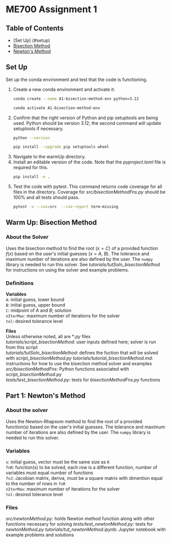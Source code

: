 # ME700 Assignment 1
## Table of Contents
* [Set Up] (#setup)
* [Bisection Method](#bim)
* [Newton's Method](#newt)

## Set Up <a name=setup></a>
Set up the conda environment and test that the code is functioning.  

1. Create a new conda environment and activate it.  
    ```bash 
    conda create --name A1-bisection-method-env python=3.12
    ```
    ```bash
    conda activate A1-bisection-method-env
    ``` 
2. Confirm that the right version of Python and pip setuptools are being used. Python should be version 3.12; the second command will update setuptools if necessary.  
    ```bash
    python --version
    ```
    ```bash
    pip install --upgrade pip setuptools wheel
    ```
3. Navigate to the warmUp directory.  
4. Install an editable version of the code. Note that the *pyproject.toml* file is required for this.  
    ```bash
    pip install -e .
    ```
5. Test the code with pytest. This command returns code coverage for all files in the directory. Coverage for *src/bisectionMethodFns.py* should be 100% and all tests should pass.  
    ```bash
    pytest -v --cov=src  --cov-report term-missing
    ```

## Warm Up: Bisection Method <a name="bim"></a>

### About the Solver

Uses the bisection method to find the root $(x = C)$ of a provided function $f(x)$ based on the user's initial guesses $(x = A,~B)$. The tolerance and maximum number of iterations are also defined by the user. The `numpy` library is needed to run this solver. See *tutorials/tutSoln_bisectionMethod* for instructions on using the solver and example problems.

### Definitions

__Variables__  
`A`: initial guess, lower bound  
`B`: initial guess, upper bound  
`C`: midpoint of $A$ and $B$; solution  
`nIterMax`: maximum number of iterations for the solver  
`tol`: desired tolerance level

__Files__  
Unless otherwise noted, all are **.py* files  
*tutorials/script_bisectionMethod*: user inputs defined here; solver is run from this script  
*tutorials/tutSoln_bisectionMethod*: defines the fuction that will be solved with *script_bisectionMethod.py* 
*tutorials/tutorial_bisectionMethod.md*: instructions for how to use the bisection method solver and examples
*src/bisectionMethodFns*: Python functions associated with *script_bisectionMethod.py*  
*tests/test_bisectionMethod.py*: tests for *bisectionMethodFns.py* functions  
 
## Part 1: Newton's Method <a name="newt"></a>

### About the solver

Uses the Newton-Rhapsom method to find the root of a provided function(s) based on the user's initial guesses. The tolerance and maximum number of iterations are also defined by the user. The `numpy` library is needed to run this solver. 

### Variables

`x`: initial guess, vector must be the same size as `R`  
`fnR`: function(s) to be solved, each row is a different function, number of variables must equal number of functions  
`fnJ`: Jacobian matrix, deriva, must be a square matrix with dimention equal to the number of rows in `fnR`  
`nIterMax`: maximum number of iterations for the solver  
`tol`: desired tolerance level  

### Files

*src/newtonMethod.py*: holds Newton method function along with other functions necessary for solving
*tests/test_newtonMethod.py*: tests for *newtonMethod.py*
*tutorials/tut_newtonMethod.ipynb*: Jupyter notebook with example problems and solutions
